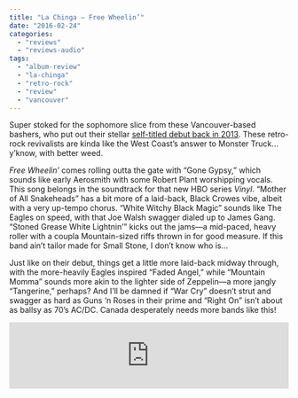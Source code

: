 ```yaml
---
title: "La Chinga – Free Wheelin’"
date: "2016-02-24"
categories: 
  - "reviews"
  - "reviews-audio"
tags: 
  - "album-review"
  - "la-chinga"
  - "retro-rock"
  - "review"
  - "vancouver"
---
```


Super stoked for the sophomore slice from these Vancouver-based bashers, who put out their stellar [self-titled debut back in 2013](https://hellbound.ca/2013/05/la-chinga-self-titled/). These retro-rock revivalists are kinda like the West Coast’s answer to Monster Truck…y’know, with better weed.

_Free Wheelin’_ comes rolling outta the gate with “Gone Gypsy,” which sounds like early Aerosmith with some Robert Plant worshipping vocals. This song belongs in the soundtrack for that new HBO series _Vinyl_. “Mother of All Snakeheads” has a bit more of a laid-back, Black Crowes vibe, albeit with a very up-tempo chorus. “White Witchy Black Magic” sounds like The Eagles on speed, with that Joe Walsh swagger dialed up to James Gang. “Stoned Grease White Lightnin’” kicks out the jams—a mid-paced, heavy roller with a coupla Mountain-sized riffs thrown in for good measure. If this band ain’t tailor made for Small Stone, I don’t know who is…

Just like on their debut, things get a little more laid-back midway through, with the more-heavily Eagles inspired “Faded Angel,” while “Mountain Momma” sounds more akin to the lighter side of Zeppelin—a more jangly “Tangerine,” perhaps? And I’ll be damned if “War Cry” doesn’t strut and swagger as hard as Guns ‘n Roses in their prime and “Right On” isn’t about as ballsy as 70’s AC/DC. Canada desperately needs more bands like this!

<iframe style="border: 0; width: 100%; height: 120px;" src="https://bandcamp.com/EmbeddedPlayer/album=4210772906/size=large/bgcol=ffffff/linkcol=0687f5/tracklist=false/artwork=small/transparent=true/" width="300" height="150" seamless=""><a href="http://smallstone.bandcamp.com/album/freewheelin">Freewheelin' by La Chinga</a></iframe>
